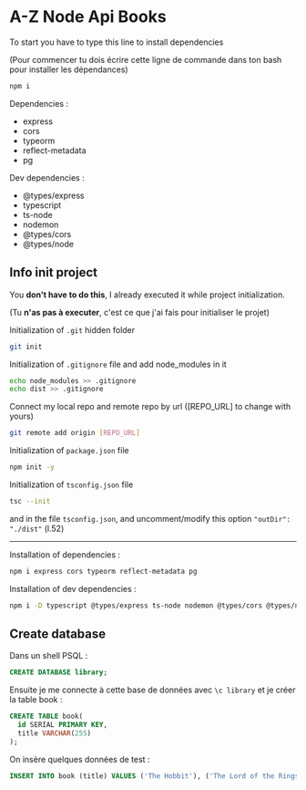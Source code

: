 # A-Z Node Api Books

To start you have to type this line to install dependencies

(Pour commencer tu dois écrire cette ligne de commande dans ton bash pour installer les dépendances)

```bash
npm i
```

Dependencies :

- express
- cors
- typeorm
- reflect-metadata
- pg

Dev dependencies :

- @types/express
- typescript
- ts-node
- nodemon
- @types/cors
- @types/node

## Info init project

You **don't have to do this**, I already executed it while project initialization.

(Tu **n'as pas à executer**, c'est ce que j'ai fais pour initialiser le projet)

Initialization of `.git` hidden folder

```bash
git init
```

Initialization of `.gitignore` file and add node_modules in it

```bash
echo node_modules >> .gitignore
echo dist >> .gitignore
```

Connect my local repo and remote repo by url ([REPO_URL] to change with yours)

```bash
git remote add origin [REPO_URL]
```

Initialization of `package.json` file

```bash
npm init -y
```

Initialization of `tsconfig.json` file

```bash
tsc --init
```

and in the file `tsconfig.json`, and uncomment/modify this option `"outDir": "./dist"` (l.52)

---

Installation of dependencies :

```bash
npm i express cors typeorm reflect-metadata pg
```

Installation of dev dependencies :

```bash
npm i -D typescript @types/express ts-node nodemon @types/cors @types/node
```


## Create database

Dans un shell PSQL :

```sql
CREATE DATABASE library;
```

Ensuite je me connecte à cette base de données avec `\c library` et je créer la table book :

```sql
CREATE TABLE book(
  id SERIAL PRIMARY KEY,
  title VARCHAR(255)
);
```

On insère quelques données de test :

```sql
INSERT INTO book (title) VALUES ('The Hobbit'), ('The Lord of the Rings');
```